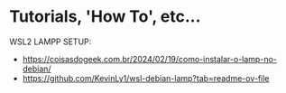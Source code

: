 # Tutorials, 'How To', etc...
WSL2 LAMPP SETUP: 
- https://coisasdogeek.com.br/2024/02/19/como-instalar-o-lamp-no-debian/
- https://github.com/KevinLy1/wsl-debian-lamp?tab=readme-ov-file
